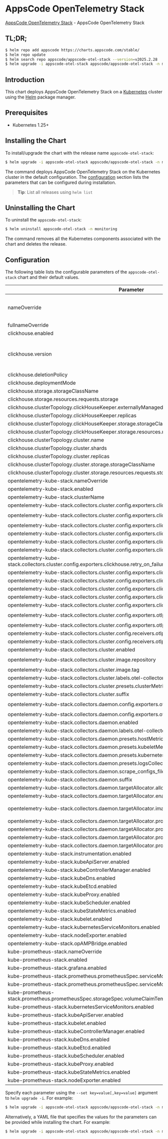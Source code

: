 # AppsCode OpenTelemetry Stack

[AppsCode OpenTelemetry Stack](https://github.com/ops-center) - AppsCode OpenTelemetry Stack

## TL;DR;

```bash
$ helm repo add appscode https://charts.appscode.com/stable/
$ helm repo update
$ helm search repo appscode/appscode-otel-stack --version=v2025.2.28
$ helm upgrade -i appscode-otel-stack appscode/appscode-otel-stack -n monitoring --create-namespace --version=v2025.2.28
```

## Introduction

This chart deploys AppsCode OpenTelemetry Stack on a [Kubernetes](http://kubernetes.io) cluster using the [Helm](https://helm.sh) package manager.

## Prerequisites

- Kubernetes 1.25+

## Installing the Chart

To install/upgrade the chart with the release name `appscode-otel-stack`:

```bash
$ helm upgrade -i appscode-otel-stack appscode/appscode-otel-stack -n monitoring --create-namespace --version=v2025.2.28
```

The command deploys AppsCode OpenTelemetry Stack on the Kubernetes cluster in the default configuration. The [configuration](#configuration) section lists the parameters that can be configured during installation.

> **Tip**: List all releases using `helm list`

## Uninstalling the Chart

To uninstall the `appscode-otel-stack`:

```bash
$ helm uninstall appscode-otel-stack -n monitoring
```

The command removes all the Kubernetes components associated with the chart and deletes the release.

## Configuration

The following table lists the configurable parameters of the `appscode-otel-stack` chart and their default values.

|                                                    Parameter                                                    |                  Description                  |                                     Default                                      |
|-----------------------------------------------------------------------------------------------------------------|-----------------------------------------------|----------------------------------------------------------------------------------|
| nameOverride                                                                                                    | This is to override the chart name.           | <code>""</code>                                                                  |
| fullnameOverride                                                                                                |                                               | <code>""</code>                                                                  |
| clickhouse.enabled                                                                                              |                                               | <code>true</code>                                                                |
| clickhouse.version                                                                                              | Global ClickHouse version and deletion policy | <code>24.4.1</code>                                                              |
| clickhouse.deletionPolicy                                                                                       |                                               | <code>WipeOut</code>                                                             |
| clickhouse.deploymentMode                                                                                       |                                               | <code>standalone</code>                                                          |
| clickhouse.storage.storageClassName                                                                             |                                               | <code>""</code>                                                                  |
| clickhouse.storage.resources.requests.storage                                                                   |                                               | <code>1Gi</code>                                                                 |
| clickhouse.clusterTopology.clickHouseKeeper.externallyManaged                                                   |                                               | <code>false</code>                                                               |
| clickhouse.clusterTopology.clickHouseKeeper.replicas                                                            |                                               | <code>1</code>                                                                   |
| clickhouse.clusterTopology.clickHouseKeeper.storage.storageClassName                                            |                                               | <code>""</code>                                                                  |
| clickhouse.clusterTopology.clickHouseKeeper.storage.resources.requests.storage                                  |                                               | <code>1Gi</code>                                                                 |
| clickhouse.clusterTopology.cluster.name                                                                         |                                               | <code>cluster</code>                                                             |
| clickhouse.clusterTopology.cluster.shards                                                                       |                                               | <code>2</code>                                                                   |
| clickhouse.clusterTopology.cluster.replicas                                                                     |                                               | <code>2</code>                                                                   |
| clickhouse.clusterTopology.cluster.storage.storageClassName                                                     |                                               | <code>""</code>                                                                  |
| clickhouse.clusterTopology.cluster.storage.resources.requests.storage                                           |                                               | <code>1Gi</code>                                                                 |
| opentelemetry-kube-stack.nameOverride                                                                           |                                               | <code>"appscode-otel-stack"</code>                                               |
| opentelemetry-kube-stack.enabled                                                                                |                                               | <code>true</code>                                                                |
| opentelemetry-kube-stack.clusterName                                                                            |                                               | <code>""</code>                                                                  |
| opentelemetry-kube-stack.collectors.cluster.config.exporters.clickhouse.database                                |                                               | <code>otel</code>                                                                |
| opentelemetry-kube-stack.collectors.cluster.config.exporters.clickhouse.endpoint                                |                                               | <code>tcp://appscode-otel-stack-clickhouse:9000</code>                           |
| opentelemetry-kube-stack.collectors.cluster.config.exporters.clickhouse.logs_table_name                         |                                               | <code>otel_logs</code>                                                           |
| opentelemetry-kube-stack.collectors.cluster.config.exporters.clickhouse.password                                |                                               | <code>${CLICKHOUSE_PASSWORD}</code>                                              |
| opentelemetry-kube-stack.collectors.cluster.config.exporters.clickhouse.retry_on_failure.enabled                |                                               | <code>true</code>                                                                |
| opentelemetry-kube-stack.collectors.cluster.config.exporters.clickhouse.retry_on_failure.initial_interval       |                                               | <code>5s</code>                                                                  |
| opentelemetry-kube-stack.collectors.cluster.config.exporters.clickhouse.retry_on_failure.max_elapsed_time       |                                               | <code>300s</code>                                                                |
| opentelemetry-kube-stack.collectors.cluster.config.exporters.clickhouse.retry_on_failure.max_interval           |                                               | <code>30s</code>                                                                 |
| opentelemetry-kube-stack.collectors.cluster.config.exporters.clickhouse.sending_queue.queue_size                |                                               | <code>100</code>                                                                 |
| opentelemetry-kube-stack.collectors.cluster.config.exporters.clickhouse.timeout                                 |                                               | <code>10s</code>                                                                 |
| opentelemetry-kube-stack.collectors.cluster.config.exporters.clickhouse.ttl                                     |                                               | <code>0</code>                                                                   |
| opentelemetry-kube-stack.collectors.cluster.config.exporters.clickhouse.username                                |                                               | <code>${CLICKHOUSE_USERNAME}</code>                                              |
| opentelemetry-kube-stack.collectors.cluster.config.exporters.otlphttp/prometheus.endpoint                       |                                               | <code>http://appscode-otel-stack-prometheus:9090/api/v1/otlp</code>              |
| opentelemetry-kube-stack.collectors.cluster.config.exporters.otlphttp/prometheus.tls.insecure                   |                                               | <code>true</code>                                                                |
| opentelemetry-kube-stack.collectors.cluster.config.receivers.otlp.protocols.grpc.endpoint                       |                                               | <code>0.0.0.0:4317</code>                                                        |
| opentelemetry-kube-stack.collectors.cluster.config.receivers.otlp.protocols.http.endpoint                       |                                               | <code>0.0.0.0:4318</code>                                                        |
| opentelemetry-kube-stack.collectors.cluster.enabled                                                             |                                               | <code>true</code>                                                                |
| opentelemetry-kube-stack.collectors.cluster.image.repository                                                    |                                               | <code>otel/opentelemetry-collector-contrib</code>                                |
| opentelemetry-kube-stack.collectors.cluster.image.tag                                                           |                                               | <code>0.95.0</code>                                                              |
| opentelemetry-kube-stack.collectors.cluster.labels.otel-collector-type                                          |                                               | <code>deployment</code>                                                          |
| opentelemetry-kube-stack.collectors.cluster.presets.clusterMetrics.enabled                                      |                                               | <code>false</code>                                                               |
| opentelemetry-kube-stack.collectors.cluster.suffix                                                              |                                               | <code>gateway</code>                                                             |
| opentelemetry-kube-stack.collectors.daemon.config.exporters.otlp.endpoint                                       |                                               | <code>appscode-otel-stack-gateway-collector:4317</code>                          |
| opentelemetry-kube-stack.collectors.daemon.config.exporters.otlp.tls.insecure                                   |                                               | <code>true</code>                                                                |
| opentelemetry-kube-stack.collectors.daemon.enabled                                                              |                                               | <code>true</code>                                                                |
| opentelemetry-kube-stack.collectors.daemon.labels.otel-collector-type                                           |                                               | <code>daemonset</code>                                                           |
| opentelemetry-kube-stack.collectors.daemon.presets.hostMetrics.enabled                                          |                                               | <code>false</code>                                                               |
| opentelemetry-kube-stack.collectors.daemon.presets.kubeletMetrics.enabled                                       |                                               | <code>false</code>                                                               |
| opentelemetry-kube-stack.collectors.daemon.presets.kubernetesAttributes.enabled                                 |                                               | <code>false</code>                                                               |
| opentelemetry-kube-stack.collectors.daemon.presets.logsCollection.enabled                                       |                                               | <code>true</code>                                                                |
| opentelemetry-kube-stack.collectors.daemon.scrape_configs_file                                                  |                                               | <code>config/kubelet_scrape_configs.yaml</code>                                  |
| opentelemetry-kube-stack.collectors.daemon.suffix                                                               |                                               | <code>agent</code>                                                               |
| opentelemetry-kube-stack.collectors.daemon.targetAllocator.allocationStrategy                                   |                                               | <code>per-node</code>                                                            |
| opentelemetry-kube-stack.collectors.daemon.targetAllocator.enabled                                              |                                               | <code>true</code>                                                                |
| opentelemetry-kube-stack.collectors.daemon.targetAllocator.image                                                |                                               | <code>ghcr.io/open-telemetry/opentelemetry-operator/target-allocator:main</code> |
| opentelemetry-kube-stack.collectors.daemon.targetAllocator.prometheusCR.enabled                                 |                                               | <code>true</code>                                                                |
| opentelemetry-kube-stack.collectors.daemon.targetAllocator.prometheusCR.podMonitorSelector                      |                                               | <code>{}</code>                                                                  |
| opentelemetry-kube-stack.collectors.daemon.targetAllocator.prometheusCR.scrapeInterval                          |                                               | <code>30s</code>                                                                 |
| opentelemetry-kube-stack.collectors.daemon.targetAllocator.prometheusCR.serviceMonitorSelector                  |                                               | <code>{}</code>                                                                  |
| opentelemetry-kube-stack.instrumentation.enabled                                                                |                                               | <code>false</code>                                                               |
| opentelemetry-kube-stack.kubeApiServer.enabled                                                                  |                                               | <code>true</code>                                                                |
| opentelemetry-kube-stack.kubeControllerManager.enabled                                                          |                                               | <code>true</code>                                                                |
| opentelemetry-kube-stack.kubeDns.enabled                                                                        |                                               | <code>true</code>                                                                |
| opentelemetry-kube-stack.kubeEtcd.enabled                                                                       |                                               | <code>true</code>                                                                |
| opentelemetry-kube-stack.kubeProxy.enabled                                                                      |                                               | <code>true</code>                                                                |
| opentelemetry-kube-stack.kubeScheduler.enabled                                                                  |                                               | <code>true</code>                                                                |
| opentelemetry-kube-stack.kubeStateMetrics.enabled                                                               |                                               | <code>true</code>                                                                |
| opentelemetry-kube-stack.kubelet.enabled                                                                        |                                               | <code>true</code>                                                                |
| opentelemetry-kube-stack.kubernetesServiceMonitors.enabled                                                      |                                               | <code>true</code>                                                                |
| opentelemetry-kube-stack.nodeExporter.enabled                                                                   |                                               | <code>true</code>                                                                |
| opentelemetry-kube-stack.opAMPBridge.enabled                                                                    |                                               | <code>false</code>                                                               |
| kube-prometheus-stack.nameOverride                                                                              |                                               | <code>"appscode-otel-stack"</code>                                               |
| kube-prometheus-stack.enabled                                                                                   |                                               | <code>true</code>                                                                |
| kube-prometheus-stack.grafana.enabled                                                                           |                                               | <code>false</code>                                                               |
| kube-prometheus-stack.prometheus.prometheusSpec.serviceMonitorSelector.matchLabels.scrape                       |                                               | <code>disabled</code>                                                            |
| kube-prometheus-stack.prometheus.prometheusSpec.serviceMonitorSelectorNilUsesHelmValues                         |                                               | <code>true</code>                                                                |
| kube-prometheus-stack.prometheus.prometheusSpec.storageSpec.volumeClaimTemplate.spec.resources.requests.storage |                                               | <code>50Gi</code>                                                                |
| kube-prometheus-stack.kubernetesServiceMonitors.enabled                                                         |                                               | <code>false</code>                                                               |
| kube-prometheus-stack.kubeApiServer.enabled                                                                     |                                               | <code>false</code>                                                               |
| kube-prometheus-stack.kubelet.enabled                                                                           |                                               | <code>false</code>                                                               |
| kube-prometheus-stack.kubeControllerManager.enabled                                                             |                                               | <code>false</code>                                                               |
| kube-prometheus-stack.kubeDns.enabled                                                                           |                                               | <code>false</code>                                                               |
| kube-prometheus-stack.kubeEtcd.enabled                                                                          |                                               | <code>false</code>                                                               |
| kube-prometheus-stack.kubeScheduler.enabled                                                                     |                                               | <code>false</code>                                                               |
| kube-prometheus-stack.kubeProxy.enabled                                                                         |                                               | <code>false</code>                                                               |
| kube-prometheus-stack.kubeStateMetrics.enabled                                                                  |                                               | <code>false</code>                                                               |
| kube-prometheus-stack.nodeExporter.enabled                                                                      |                                               | <code>false</code>                                                               |


Specify each parameter using the `--set key=value[,key=value]` argument to `helm upgrade -i`. For example:

```bash
$ helm upgrade -i appscode-otel-stack appscode/appscode-otel-stack -n monitoring --create-namespace --version=v2025.2.28 --set clickhouse.version=24.4.1
```

Alternatively, a YAML file that specifies the values for the parameters can be provided while
installing the chart. For example:

```bash
$ helm upgrade -i appscode-otel-stack appscode/appscode-otel-stack -n monitoring --create-namespace --version=v2025.2.28 --values values.yaml
```
